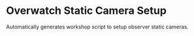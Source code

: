 # Overwatch Static Camera Setup

Automatically generates workshop script to setup observer static cameras.

